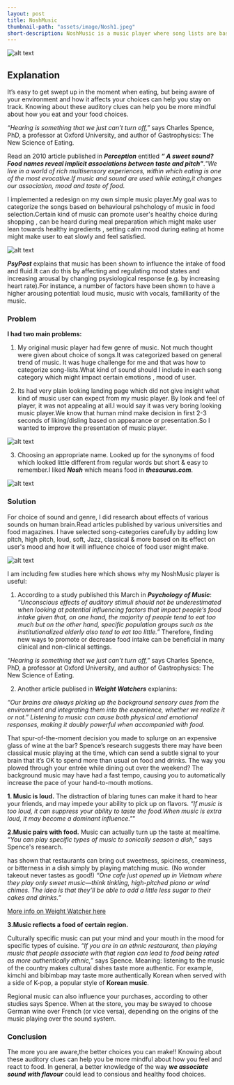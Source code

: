 ```yaml
---
layout: post
title: NoshMusic
thumbnail-path: "assets/image/Nosh1.jpeg"
short-description: NoshMusic is a music player where song lists are based on research that eating experience can be influenced by conscious selection of certain types of music and its health benefits.
---
```




![alt text](/Users/dolly/bloc_v2/portfolio-kami/assets/image/logoPic.jpg)



## Explanation

It’s easy to get swept up in the moment when eating, but being aware of your environment and how it affects your choices can help you stay on track. Knowing about these auditory clues can help you be more mindful about how you eat and your food choices.






_“Hearing is something that we just can’t turn off,”_ says Charles Spence, PhD, a professor at Oxford University, and author of Gastrophysics: The New Science of Eating.

Read an 2010 article published in **_Perception_** entitled **_“ A sweet sound? Food names reveal implicit associations between taste and pitch"_**._"We live in a world of rich multisensory experiences, within which eating is one of the most evocative.If music and sound are used while eating,it changes our association, mood and taste of food._

I implemented a redesign on my own simple music player.My goal was to categorize the songs based on behavioural pshchology of music in food selection.Certain kind of music can promote user's healthy choice during shopping , can be heard during meal preparation which might make user lean towards healthy ingredients , setting calm mood during eating at home might make user to eat slowly and feel satisfied.

![alt text](/Users/dolly/bloc_v2/portfolio-kami/assets/image/pic2.png)


  **_PsyPost_** explains that music has been shown to influence the intake of food and fluid.It can do this by affecting and regulating mood states and increasing arousal by changing psysiological response (e.g. by increasing heart rate).For instance, a number of factors have been shown to have a higher arousing potential: loud music, music with vocals, familliarity of the music.



### Problem

**I had two main problems:**
1. My original music player had few genre of music. Not much thought were given about choice of songs.It was categorized based on general trend of music.
It was huge challenge for me and that was how to categorize song-lists.What kind of sound should I include in each song category which might impact certain emotions , mood of user.



2.  Its had very plain looking landing page which did not give insight what kind of music user can expect from my music player.
    By look and feel of player, it was not appealing at all.I would say it was very boring looking music player.We know that human mind make decision in first 2-3 seconds of liking/disling based on appearance or presentation.So I wanted to improve the presentation of music player.

![alt text](/Users/dolly/bloc_v2/portfolio-kami/assets/image/Nosh1.jpeg)



3.  Choosing an appropriate name.
    Looked up for the synonyms of food which looked little different from regular words but short & easy to remember.I liked **_Nosh_** which means food in **_thesaurus.com_**.


  ![alt text](/Users/dolly/bloc_v2/portfolio-kami/assets/image/logoPic.jpg)


### Solution

For choice of sound and genre, I did research about effects of various sounds on human brain.Read articles published by various universities and food magazines.
I have selected song-categories carefully by adding low pitch, high pitch, loud, soft, Jazz, classical & more based on its effect on user's mood and how it will influence choice of food user might make.

![alt text](/Users/dolly/bloc_v2/portfolio-kami/assets/image/pic1.png)

I am including few studies here which shows why my NoshMusic player is useful:

1.  According to a study published this March in
    **_Psychology of Music_**: _“Unconscious effects of auditory stimuli should not be underestimated when looking at potential influencing factors that impact people’s food intake given that, on one hand, the majority of people tend to eat too much but on the other hand, specific population groups such as the institutionalized elderly also tend to eat too little.”_ Therefore, finding new ways to promote or decrease food intake can be beneficial in many clinical and non-clinical settings.



_“Hearing is something that we just can’t turn off,”_ says Charles Spence, PhD, a professor at Oxford University, and author of Gastrophysics: The New Science of Eating.

 2.  Another article publised in **_Weight Watchers_** explanins:

_“Our brains are always picking up the background sensory cues from the environment and integrating them into the experience, whether we realize it or not.” Listening to music can cause both physical and emotional responses, making it doubly powerful when accompanied with food._

That spur-of-the-moment decision you made to splurge on an expensive glass of wine at the bar? Spence’s research suggests there may have been classical music playing at the time, which can send a subtle signal to your brain that it’s OK to spend more than usual on food and drinks. The way you plowed through your entrée while dining out over the weekend? The background music may have had a fast tempo, causing you to automatically increase the pace of your hand-to-mouth motions.

**1. Music is loud.**
The distraction of blaring tunes can make it hard to hear your friends, and may impede your ability to pick up on flavors. _“If music is too loud, it can suppress your ability to taste the food.When music is extra loud, it may become a dominant influence."_"

**2.Music pairs with food.**
Music can actually turn up the taste at mealtime. _“You can play specific types of music to sonically season a dish,”_ says Spence's research.

has shown that restaurants can bring out sweetness, spiciness, creaminess, or bitterness in a dish simply by playing matching music. (No wonder takeout never tastes as good!) _“One cafe just opened up in Vietnam where they play only sweet music—think tinkling, high-pitched piano or wind chimes. The idea is that they’ll be able to add a little less sugar to their cakes and drinks.”_

<a href="https://www.weightwatchers.com/us/article/3-surprising-ways-restaurant-music-affects-how-you-eat?otm_medium=onespot&otm_source=onsite&otm_content=article-page:article-page-footer&otm_click_id=8755e379-e937-41c2-a8bc-45112427052f">More info on Weight Watcher here</a>






**3.Music reflects a food of certain region.**

Culturally specific music can put your mind and your mouth in the mood for specific types of cuisine. _“If you are in an ethnic restaurant, then playing music that people associate with that region can lead to food being rated as more authentically ethnic,”_  says Spence. Meaning: listening to the music of the country makes cultural dishes taste more authentic. For example, kimchi and bibimbap may taste more authentically Korean when served with a side of K-pop, a popular style of **Korean music**.

 Regional music can also influence your purchases, according to other studies says Spence. When at the store, you may be swayed to choose German wine over French (or vice versa), depending on the origins of the music playing over the sound system.





### Conclusion

 The more you are aware,the better choices you can make!!
 Knowing about these auditory clues can help you be more mindful about how you feel and react to food. In general, a better knowledge of the way _**we associate sound with flavour**_ could lead to consious and healthy food choices.
